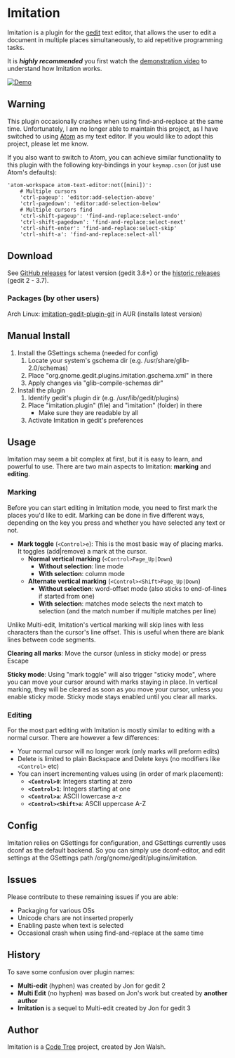 # Imitation
Imitation is a plugin for the [gedit](https://wiki.gnome.org/Apps/Gedit) text editor, that allows the user to edit a document in multiple places simultaneously, to aid repetitive programming tasks.

It is **_highly recommended_** you first watch the [demonstration video](http://code-tree.github.io/imitation/) to understand how Imitation works.

[![Demo](http://code-tree.github.io/imitation/demo_poster.png)](http://code-tree.github.io/imitation/)

## Warning
This plugin occasionally crashes when using find-and-replace at the same time.
Unfortunately, I am no longer able to maintain this project, as I have switched to using [Atom](https://atom.io/) as my text editor. If you would like to adopt this project, please let me know.

If you also want to switch to Atom, you can achieve similar functionality to this plugin with the following key-bindings in your `keymap.cson` (or just use Atom's defaults):

```
'atom-workspace atom-text-editor:not([mini])':
    # Multiple cursors
    'ctrl-pageup': 'editor:add-selection-above'
    'ctrl-pagedown': 'editor:add-selection-below'
    # Multiple cursors find
    'ctrl-shift-pageup': 'find-and-replace:select-undo'
    'ctrl-shift-pagedown': 'find-and-replace:select-next'
    'ctrl-shift-enter': 'find-and-replace:select-skip'
    'ctrl-shift-a': 'find-and-replace:select-all'
```

## Download
See [GitHub releases](https://github.com/code-tree/imitation/releases) for latest version (gedit 3.8+) or the [historic releases](http://code-tree.github.io/imitation/) (gedit 2 - 3.7).

### Packages (by other users)
Arch Linux: [imitation-gedit-plugin-git](https://aur.archlinux.org/packages/imitation-gedit-plugin-git/) in AUR (installs latest version)

## Manual Install
1. Install the GSettings schema (needed for config)
    1. Locate your system's gschema dir (e.g. /usr/share/glib-2.0/schemas)
    1. Place "org.gnome.gedit.plugins.imitation.gschema.xml" in there
    1. Apply changes via "glib-compile-schemas dir"
1. Install the plugin
    1. Identify gedit's plugin dir (e.g. /usr/lib/gedit/plugins)
    1. Place "imitation.plugin" (file) and "imitation" (folder) in there
        * Make sure they are readable by all
    1. Activate Imitation in gedit's preferences

## Usage
Imitation may seem a bit complex at first, but it is easy to learn, and powerful to use. There are two main aspects to Imitation: **marking** and **editing**.

### Marking
Before you can start editing in Imitation mode, you need to first mark the places you'd like to edit. Marking can be done in five different ways, depending on the key you press and whether you have selected any text or not.

* **Mark toggle** (`<Control>e`): This is the most basic way of placing marks. It toggles (add|remove) a mark at the cursor.
  * **Normal vertical marking** (`<Control>Page_Up|Down`)
    * **Without selection**: line mode
    * **With selection**: column mode
  * **Alternate vertical marking** (`<Control><Shift>Page_Up|Down`)
    * **Without selection**: word-offset mode (also sticks to end-of-lines if started from one)
    * **With selection**: matches mode selects the next match to selection (and the match number if multiple matches per line)

Unlike Multi-edit, Imitation's vertical marking will skip lines with less characters than the cursor's line offset. This is useful when there are blank lines between code segments.

**Clearing all marks**: Move the cursor (unless in sticky mode) or press Escape

**Sticky mode**: Using "mark toggle" will also trigger "sticky mode", where you can move your cursor around with marks staying in place. In vertical marking, they will be cleared as soon as you move your cursor, unless you enable sticky mode. Sticky mode stays enabled until you clear all marks.

### Editing
For the most part editing with Imitation is mostly similar to editing with a normal cursor. There are however a few differences:

* Your normal cursor will no longer work (only marks will preform edits)
* Delete is limited to plain Backspace and Delete keys (no modifiers like `<Control>` etc)
* You can insert incrementing values using (in order of mark placement):
  * **`<Control>0`**: Integers starting at zero
  * **`<Control>1`**: Integers starting at one
  * **`<Control>a`**: ASCII lowercase a-z
  * **`<Control><Shift>a`**: ASCII uppercase A-Z

## Config
Imitation relies on GSettings for configuration, and GSettings currently uses dconf as the default backend. So you can simply use dconf-editor, and edit settings at the GSettings path /org/gnome/gedit/plugins/imitation.

## Issues
Please contribute to these remaining issues if you are able:
* Packaging for various OSs
* Unicode chars are not inserted properly
* Enabling paste when text is selected
* Occasional crash when using find-and-replace at the same time

## History
To save some confusion over plugin names:
* **Multi-edit** (hyphen) was created by Jon for gedit 2
* **Multi Edit** (no hyphen) was based on Jon's work but created by **another author**
* **Imitation** is a sequel to Multi-edit created by Jon for gedit 3

## Author
Imitation is a [Code Tree](https://codetree.com.au/) project, created by Jon Walsh.
